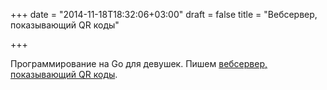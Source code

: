 +++
date = "2014-11-18T18:32:06+03:00"
draft = false
title = "Вебсервер, показывающий QR коды"

+++

<p>Программирование на Go для девушек. Пишем <a href="https://medium.com/she-hacks-academy/go-programming-part-2-web-server-36fe13d2e59c">вебсервер, показывающий QR коды</a>.</p>

